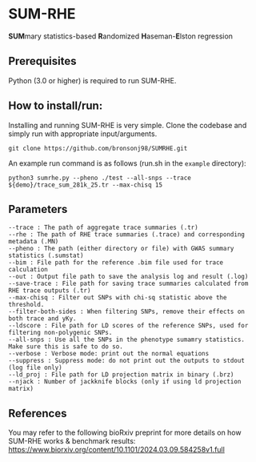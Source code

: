 # SUM-RHE
**SUM**mary statistics-based **R**andomized **H**aseman-**E**lston regression

## Prerequisites
Python (3.0 or higher) is required to run SUM-RHE.

## How to install/run:
Installing and running SUM-RHE is very simple. Clone the codebase and simply run with appropriate input/arguments.
```
git clone https://github.com/bronsonj98/SUMRHE.git
```

An example run command is as follows (run.sh in the ```example``` directory):
```
python3 sumrhe.py --pheno ./test --all-snps --trace ${demo}/trace_sum_281k_25.tr --max-chisq 15
```

## Parameters

```
--trace : The path of aggregate trace summaries (.tr)
--rhe : The path of RHE trace summaries (.trace) and corresponding metadata (.MN)
--pheno : The path (either directory or file) with GWAS summary statistics (.sumstat)
--bim : File path for the reference .bim file used for trace calculation
--out : Output file path to save the analysis log and result (.log)
--save-trace : File path for saving trace summaries calculated from RHE trace outputs (.tr)
--max-chisq : Filter out SNPs with chi-sq statistic above the threshold.
--filter-both-sides : When filtering SNPs, remove their effects on both trace and yKy.
--ldscore : File path for LD scores of the reference SNPs, used for filtering non-polygenic SNPs.
--all-snps : Use all the SNPs in the phenotype sumamry statistics. Make sure this is safe to do so.
--verbose : Verbose mode: print out the normal equations
--suppress : Suppress mode: do not print out the outputs to stdout (log file only)
--ld_proj : File path for LD projection matrix in binary (.brz)
--njack : Number of jackknife blocks (only if using ld projection matrix)
```

## References
You may refer to the following bioRxiv preprint for more details on how SUM-RHE works & benchmark results:
https://www.biorxiv.org/content/10.1101/2024.03.09.584258v1.full

